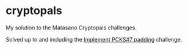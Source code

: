 # cryptopals
My solution to the Matasano Cryptopals challenges.

Solved up to and including the [Implement PCKS#7 padding](https://cryptopals.com/sets/2) challenge.